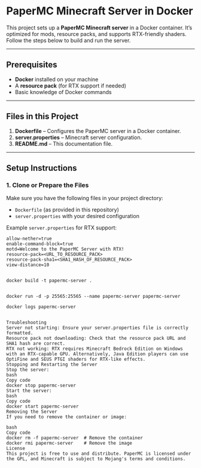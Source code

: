 # PaperMC Minecraft Server in Docker

This project sets up a **PaperMC Minecraft server** in a Docker container. It’s optimized for mods, resource packs, and supports RTX-friendly shaders. Follow the steps below to build and run the server.

---

## Prerequisites
- **Docker** installed on your machine
- A **resource pack** (for RTX support if needed)
- Basic knowledge of Docker commands

---

## Files in this Project
1. **Dockerfile** – Configures the PaperMC server in a Docker container.
2. **server.properties** – Minecraft server configuration.
3. **README.md** – This documentation file.

---

## Setup Instructions

### 1. Clone or Prepare the Files
Make sure you have the following files in your project directory:
- `Dockerfile` (as provided in this repository)
- `server.properties` with your desired configuration

Example `server.properties` for RTX support:
```properties
allow-nether=true
enable-command-block=true
motd=Welcome to the PaperMC Server with RTX!
resource-pack=<URL_TO_RESOURCE_PACK>
resource-pack-sha1=<SHA1_HASH_OF_RESOURCE_PACK>
view-distance=10


docker build -t papermc-server .


docker run -d -p 25565:25565 --name papermc-server papermc-server

docker logs papermc-server


Troubleshooting
Server not starting: Ensure your server.properties file is correctly formatted.
Resource pack not downloading: Check that the resource pack URL and SHA1 hash are correct.
RTX not working: RTX requires Minecraft Bedrock Edition on Windows with an RTX-capable GPU. Alternatively, Java Edition players can use OptiFine and SEUS PTGI shaders for RTX-like effects.
Stopping and Restarting the Server
Stop the server:
bash
Copy code
docker stop papermc-server
Start the server:
bash
Copy code
docker start papermc-server
Removing the Server
If you need to remove the container or image:

bash
Copy code
docker rm -f papermc-server  # Remove the container
docker rmi papermc-server    # Remove the image
License
This project is free to use and distribute. PaperMC is licensed under the GPL, and Minecraft is subject to Mojang's terms and conditions.



